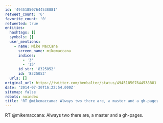 ```yaml
---
id: '494518507644538881'
retweet_count: '0'
favorite_count: '0'
retweeted: true
entities:
  hashtags: []
  symbols: []
  user_mentions:
    - name: Mike MacCana
      screen_name: mikemaccana
      indices:
        - '3'
        - '15'
      id_str: '8325052'
      id: '8325052'
  urls: []
original_url: https://twitter.com/benbalter/status/494518507644538881
date: '2014-07-30T16:22:54.000Z'
sitemap: false
robots: noindex
title: 'RT @mikemaccana: Always two there are, a master and a gh-pages.'
---
```


RT @mikemaccana: Always two there are, a master and a gh-pages.